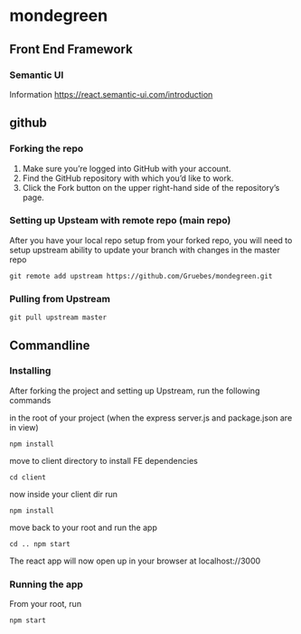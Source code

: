 # mondegreen

## Front End Framework
### Semantic UI
Information
<https://react.semantic-ui.com/introduction>

## github
### Forking the repo

1. Make sure you’re logged into GitHub with your account.
2. Find the GitHub repository with which you’d like to work.
3. Click the Fork button on the upper right-hand side of the repository’s page.


### Setting up Upsteam with remote repo (main repo)

After you have your local repo setup from your forked repo, you will need to setup upstream ability to update your branch with changes in the master repo

```
git remote add upstream https://github.com/Gruebes/mondegreen.git
```
### Pulling from Upstream

```
git pull upstream master
```

## Commandline
### Installing

After forking the project and setting up Upstream, run the following commands

in the root of your project (when the express server.js and package.json are in view)

```
npm install
```

move to client directory to install FE dependencies

```
cd client
```

now inside your client dir run

```
npm install
```

move back to your root and run the app

```
cd .. npm start
```

The react app will now open up in your browser at localhost://3000


### Running the app
From your root, run

```
npm start
```
